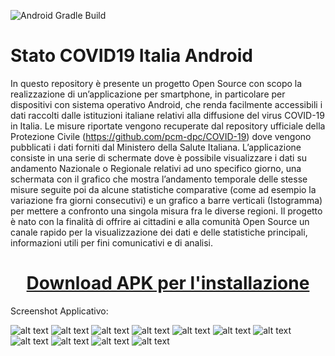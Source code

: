 ![Android Gradle Build](https://github.com/SimoneTinella/Stato_COVID19_Italia_Android/workflows/Android%20Gradle%20Build/badge.svg?branch=master)

# Stato COVID19 Italia Android

In questo repository è presente un progetto Open Source con scopo la realizzazione di un’applicazione per smartphone, in particolare per dispositivi con sistema operativo Android, che renda facilmente accessibili i dati raccolti dalle istituzioni italiane relativi alla diffusione del virus COVID-19 in Italia. Le misure riportate vengono recuperate dal repository ufficiale della Protezione Civile (https://github.com/pcm-dpc/COVID-19) dove vengono pubblicati i dati forniti dal Ministero della Salute Italiana. L’applicazione consiste in una serie di schermate dove è possibile visualizzare i dati su andamento Nazionale o Regionale relativi ad uno specifico giorno, una schermata con il grafico che mostra l’andamento temporale delle stesse misure seguite poi da alcune statistiche comparative (come ad esempio la variazione fra giorni consecutivi) e un grafico a barre verticali (Istogramma) per mettere a confronto una singola misura fra le diverse regioni. Il progetto è nato con la finalità di offrire ai cittadini e alla comunità Open Source un canale rapido per la visualizzazione dei dati e delle statistiche principali, informazioni utili per fini comunicativi e di analisi.



<a href="https://github.com/SimoneTinella/Stato_COVID19_Italia_Android/raw/master/StatoCovid19Italia.apk"><h1 align="center">Download APK per l'installazione</h1></a>


Screenshot Applicativo:

![alt text](https://github.com/SimoneTinella/Stato_COVID19_Italia_Android/raw/master/img/MainActivity.PNG)
![alt text](https://github.com/SimoneTinella/Stato_COVID19_Italia_Android/raw/master/img/RegionalActivity.PNG)
![alt text](https://github.com/SimoneTinella/Stato_COVID19_Italia_Android/raw/master/img/DayDiff.png)
![alt text](https://github.com/SimoneTinella/Stato_COVID19_Italia_Android/raw/master/img/ChartActivity.PNG)
![alt text](https://github.com/SimoneTinella/Stato_COVID19_Italia_Android/raw/master/img/barchart.PNG)
![alt text](https://github.com/SimoneTinella/Stato_COVID19_Italia_Android/raw/master/img/Province.png)
![alt text](https://github.com/SimoneTinella/Stato_COVID19_Italia_Android/raw/master/img/BarProvince.png)
![alt text](https://github.com/SimoneTinella/Stato_COVID19_Italia_Android/raw/master/img/TrendSelector.png)
![alt text](https://github.com/SimoneTinella/Stato_COVID19_Italia_Android/raw/master/img/Zoom.png)
![alt text](https://github.com/SimoneTinella/Stato_COVID19_Italia_Android/raw/master/img/SelezioneRegionale.PNG)
![alt text](https://github.com/SimoneTinella/Stato_COVID19_Italia_Android/raw/master/img/InfoDialog.PNG)
